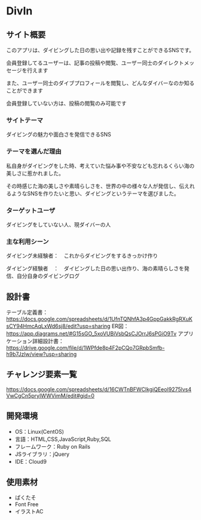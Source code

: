 # DivIn

## サイト概要
このアプリは、ダイビングした日の思い出や記録を残すことができるSNSです。

会員登録してるユーザーは、記事の投稿や閲覧、ユーザー同士のダイレクトメッセージを行えます

また、ユーザー同士のダイブプロフィールを閲覧し、どんなダイバーなのか知ることができます

会員登録していない方は、投稿の閲覧のみ可能です

### サイトテーマ
ダイビングの魅力や面白さを発信できるSNS

### テーマを選んだ理由
私自身がダイビングをした時、考えていた悩み事や不安なども忘れるくらい海の美しさに惹かれました。

その時感じた海の美しさや素晴らしさを、世界の中の様々な人が発信し、伝えれるようなSNSを作りたいと思い、ダイビングというテーマを選びました。

### ターゲットユーザ
ダイビングをしていない人、現ダイバーの人

### 主な利用シーン
ダイビング未経験者：　これからダイビングをするきっかけ作り

ダイビング経験者　：　ダイビングした日の思い出作り、海の素晴らしさを発信、自分自身のダイビングログ

## 設計書
テーブル定義書：https://docs.google.com/spreadsheets/d/1UfnTQNhfA3p4GppGakkRgRXuKsCY94HmcAqLxWd6sj8/edit?usp=sharing
ER図：https://app.diagrams.net/#G15sGO_5xoVUBiVsbQsCJOrrJ6sPGiO9Tv
アプリケーション詳細設計書：https://drive.google.com/file/d/1WPfde8p4F2pCQo7GRpbSmfb-h9b7Jzlw/view?usp=sharing

## チャレンジ要素一覧
https://docs.google.com/spreadsheets/d/16CWTnBFWClkgiQEeoI9275lvs4VwCgCn5pryIWWVimM/edit#gid=0

## 開発環境
- OS：Linux(CentOS)
- 言語：HTML,CSS,JavaScript,Ruby,SQL
- フレームワーク：Ruby on Rails
- JSライブラリ：jQuery
- IDE：Cloud9

## 使用素材
- ぱくたそ
- Font Free
- イラストAC
